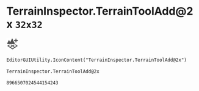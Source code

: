 # TerrainInspector.TerrainToolAdd@2x `32x32`
<img src="/img/TerrainInspector.TerrainToolAdd@2x.png" width=32 height=32>

``` CSharp
EditorGUIUtility.IconContent("TerrainInspector.TerrainToolAdd@2x")
```
```
TerrainInspector.TerrainToolAdd@2x
```
```
8966507024544154243
```
